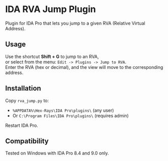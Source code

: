 # **IDA RVA Jump Plugin**

Plugin for IDA Pro that lets you jump to a given RVA (Relative Virtual Address).

## Usage

Use the shortcut **Shift + G** to jump to an RVA,  
or select from the menu: `Edit -> Plugins -> Jump to RVA`.  
Enter the RVA (hex or decimal), and the view will move to the corresponding address.

## Installation

Copy `rva_jump.py` to:

- `%APPDATA%\Hex-Rays\IDA Pro\plugins\` (any user)  
- Or `C:\Program Files\IDA Pro\plugins\` (requires admin)

Restart IDA Pro.

## Compatibility

Tested on Windows with IDA Pro 8.4 and 9.0 only.
